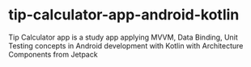 # tip-calculator-app-android-kotlin
 Tip Calculator app is a study app applying MVVM, Data Binding, Unit Testing concepts in Android development with Kotlin with Architecture Components from Jetpack
